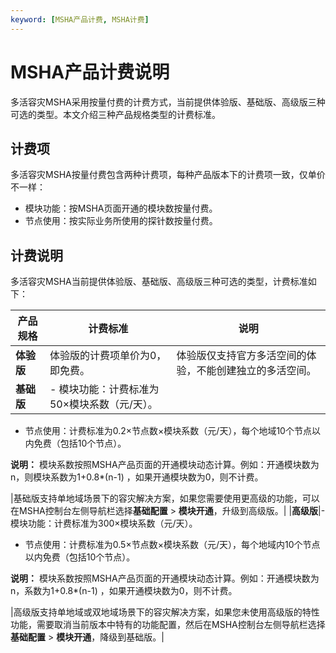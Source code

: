 ```yaml
---
keyword: [MSHA产品计费, MSHA计费]
---
```


# MSHA产品计费说明

多活容灾MSHA采用按量付费的计费方式，当前提供体验版、基础版、高级版三种可选的类型。本文介绍三种产品规格类型的计费标准。

## 计费项

多活容灾MSHA按量付费包含两种计费项，每种产品版本下的计费项一致，仅单价不一样：

-   模块功能：按MSHA页面开通的模块数按量付费。
-   节点使用：按实际业务所使用的探针数按量付费。

## 计费说明

多活容灾MSHA当前提供体验版、基础版、高级版三种可选的类型，计费标准如下：

|产品规格|计费标准|说明|
|----|----|--|
|**体验版**|体验版的计费项单价为0，即免费。|体验版仅支持官方多活空间的体验，不能创建独立的多活空间。|
|**基础版**|-   模块功能：计费标准为50×模块系数（元/天）。
-   节点使用：计费标准为0.2×节点数×模块系数（元/天），每个地域10个节点以内免费（包括10个节点）。

**说明：** 模块系数按照MSHA产品页面的开通模块动态计算。例如：开通模块数为n，则模块系数为1+0.8\*\(n-1\) ，如果开通模块数为0，则不计费。

|基础版支持单地域场景下的容灾解决方案，如果您需要使用更高级的功能，可以在MSHA控制台左侧导航栏选择**基础配置** \> **模块开通**，升级到高级版。|
|**高级版**|-   模块功能：计费标准为300×模块系数（元/天）。
-   节点使用：计费标准为0.5×节点数×模块系数（元/天），每个地域内10个节点以内免费（包括10个节点）。

**说明：** 模块系数按照MSHA产品页面的开通模块动态计算。例如：开通模块数为n，系数为1+0.8\*\(n-1\) ，如果开通模块数为0，则不计费。

|高级版支持单地域或双地域场景下的容灾解决方案，如果您未使用高级版的特性功能，需要取消当前版本中特有的功能配置，然后在MSHA控制台左侧导航栏选择**基础配置** \> **模块开通**，降级到基础版。|

